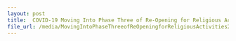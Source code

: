 ```yaml
---
layout: post
title:  COVID-19 Moving Into Phase Three of Re-Opening for Religious Activities Issued on 26 December 2020
file_url: /media/MovingIntoPhaseThreeofReOpeningforReligiousActivities26Dec2020updatedMar2021(31032021).pdf
---
```

